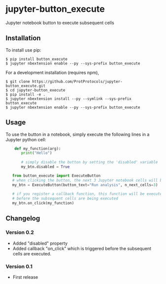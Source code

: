 # jupyter-button_execute

Jupyter notebook button to execute subsequent cells

## Installation

To install use pip:

    $ pip install button_execute
    $ jupyter nbextension enable --py --sys-prefix button_execute


For a development installation (requires npm),

    $ git clone https://github.com/ProtProtocols/jupyter-button_execute.git
    $ cd jupyter-button_execute
    $ pip install -e .
    $ jupyter nbextension install --py --symlink --sys-prefix button_execute
    $ jupyter nbextension enable --py --sys-prefix button_execute

## Usage

To use the button in a notebook, simply execute the following lines in a Jupyter python cell:

``` python
    def my_function(arg):
       print("Hello")
       
       # simply disable the button by setting the 'disabled' variable
       my_btn.disabled = True

   from button_execute import ExecuteButton
   # when clicking the button, the next 3 Jupyter notebook cells will be executed
   my_btn = ExecuteButton(button_text="Run analysis", n_next_cells=3)
   
   # if you register a callback function, this function will be executed
   # before the subsequent cells are being executed
   my_btn.on_click(my_function)
```
   
## Changelog

### Version 0.2

  * Added "disabled" property
  * Added callback "on_click" which is triggered before the subsequent
    cells are executed.

### Version 0.1

  * First release
